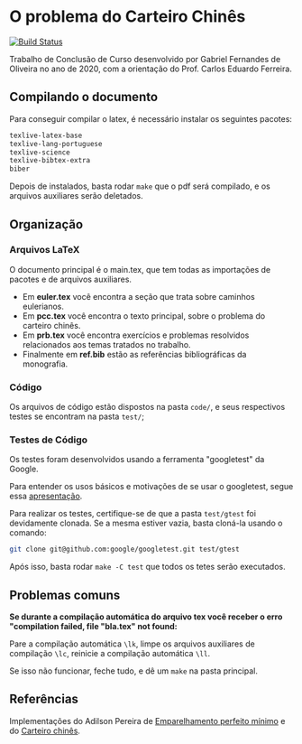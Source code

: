 # O problema do Carteiro Chinês

[![Build Status](https://travis-ci.org/gafeol/chinese-postman.svg?branch=master)](https://travis-ci.org/gafeol/chinese-postman)

Trabalho de Conclusão de Curso desenvolvido por Gabriel Fernandes de Oliveira no ano de 2020, com a orientação do Prof. Carlos Eduardo Ferreira.

## Compilando o documento

Para conseguir compilar o latex, é necessário instalar os seguintes pacotes:

```bash
texlive-latex-base
texlive-lang-portuguese
texlive-science
texlive-bibtex-extra
biber
```

Depois de instalados, basta rodar `make` que o pdf será compilado, e os arquivos auxiliares serão deletados.

## Organização

### Arquivos LaTeX

O documento principal é o main.tex, que tem todas as importações de pacotes e de arquivos auxiliares.

- Em **euler.tex** você encontra a seção que trata sobre caminhos eulerianos.
- Em **pcc.tex** você encontra o texto principal, sobre o problema do carteiro chinês.
- Em **prb.tex** você encontra exercícios e problemas resolvidos relacionados aos temas tratados no trabalho.
- Finalmente em **ref.bib** estão as referências bibliográficas da monografia.

### Código

Os arquivos de código estão dispostos na pasta `code/`, e seus respectivos testes se encontram na pasta `test/`;

### Testes de Código

Os testes foram desenvolvidos usando a ferramenta "googletest" da Google.

Para entender os usos básicos e motivações de se usar o googletest, segue essa [apresentação](https://docs.google.com/presentation/d/1miS-qttABKfkIT9TG_HU6Kn3FrxZ9VNHD7nHIL4_3wE/present#slide=id.i0).

Para realizar os testes, certifique-se de que a pasta `test/gtest` foi devidamente clonada.
Se a mesma estiver vazia, basta cloná-la usando o comando:

```bash
git clone git@github.com:google/googletest.git test/gtest
```

Após isso, basta rodar `make -C test` que todos os tetes serão executados.

## Problemas comuns

**Se durante a compilação automática do arquivo tex você receber o erro "compilation failed, file "bla.tex" not found:**

Pare a compilação automática `\lk`, limpe os arquivos auxiliares de compilação `\lc`, reinicie a compilação automática `\ll`.

Se isso não funcionar, feche tudo, e dê um `make` na pasta principal.

## Referências

Implementações do Adilson Pereira de [Emparelhamento perfeito mínimo](https://github.com/dilsonpereira/Minimum-Cost-Perfect-Matching) e do [Carteiro chinês](https://github.com/dilsonpereira/chinese-postman-problem).
